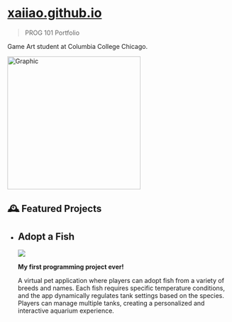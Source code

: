 # [xaiiao.github.io](http://xaiiao.github.io/)

> PROG 101 Portfolio
> 

Game Art student at Columbia College Chicago. 

  <img src="https://media.discordapp.net/attachments/567073748935639045/1375284948252102756/me_2.png?ex=6831216b&is=682fcfeb&hm=c308febce8f8df00088a30f56b9c0455c0cadaa90e12fd270dfc5983e28e4d23&=&format=webp&quality=lossless&width=1103&height=940" alt="Graphic" width="300"/> 
</div>


## 🕰️ Featured Projects
  - Adopt a Fish
    - 
     <img src="https://media.discordapp.net/attachments/567073748935639045/1375287260588806144/image.png?ex=68312392&is=682fd212&hm=72c5c8fa59960a722fd19223f783e14493579b0a6d9f8a5605d43a3b3b4e856a&=&format=webp&quality=lossless&width=636&height=340">

      **My first programming project ever!**

      A virtual pet application where players can adopt fish from a variety of breeds and names. Each fish requires specific temperature conditions, and the app dynamically regulates tank settings based on the species. Players can manage multiple tanks, creating a personalized and interactive aquarium experience.



